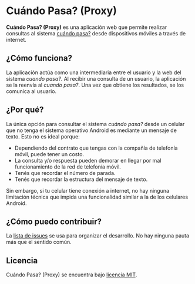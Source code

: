 # Cuándo Pasa? (Proxy)

**Cuándo Pasa? (Proxy)** es una aplicación web que permite realizar consultas al sistema [cuándo pasa?](http://cuandopasa.efibus.com.ar/) desde dispositivos móviles a través de internet.


## ¿Cómo funciona?

La aplicación actúa como una intermediaria entre el usuario y la web del sistema _cuando pasa?_. Al recibir una consulta de un usuario, la aplicación se la reenvía al _cuando pasa?_. Una vez que obtiene los resultados, se los comunica al usuario.


## ¿Por qué?

La única opción para consultar el sistema _cuándo pasa?_ desde un celular que no tenga el sistema operativo Android es mediante un mensaje de texto. Esto no es ideal porque: 
- Dependiendo del contrato que tengas con la compañía de telefonía móvil, puede tener un costo.
- La consulta y/o respuesta pueden demorar en llegar por mal funcionamiento de la red de telefonía móvil.
- Tenés que recordar el número de parada.
- Tenés que recordar la estructura del mensaje de texto.

Sin embargo, si tu celular tiene conexión a internet, no hay ninguna limitación técnica que impida una funcionalidad similar a la de los celulares Android.


## ¿Cómo puedo contribuir?

La [lista de issues](https://github.com/ohhgabriel/cuando_pasa-proxy/issues) se usa para organizar el desarrollo. No hay ninguna pauta más que el sentido común.


## Licencia

Cuándo Pasa? (Proxy) se encuentra bajo [licencia MIT](https://github.com/ohhgabriel/cuando_pasa-proxy/blob/master/LICENSE).
